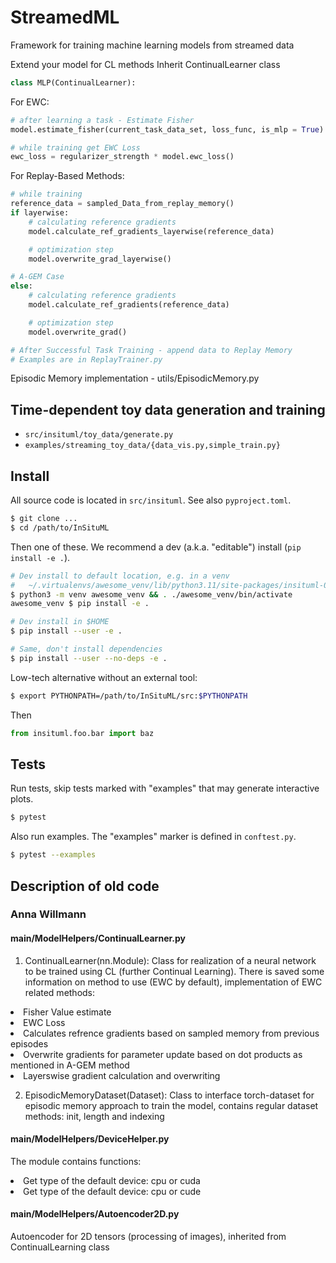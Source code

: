# StreamedML
Framework for training machine learning models from streamed data

Extend your model for CL methods
Inherit ContinualLearner class

```python
class MLP(ContinualLearner):
```

For EWC:
```python
# after learning a task - Estimate Fisher
model.estimate_fisher(current_task_data_set, loss_func, is_mlp = True)

# while training get EWC Loss
ewc_loss = regularizer_strength * model.ewc_loss()
```

For Replay-Based Methods:
```python
# while training
reference_data = sampled_Data_from_replay_memory()
if layerwise:
    # calculating reference gradients
    model.calculate_ref_gradients_layerwise(reference_data)

    # optimization step
    model.overwrite_grad_layerwise()

# A-GEM Case
else:
    # calculating reference gradients
    model.calculate_ref_gradients(reference_data)

    # optimization step
    model.overwrite_grad()

# After Successful Task Training - append data to Replay Memory
# Examples are in ReplayTrainer.py
```

Episodic Memory implementation - utils/EpisodicMemory.py

## Time-dependent toy data generation and training

* `src/insituml/toy_data/generate.py`
* `examples/streaming_toy_data/{data_vis.py,simple_train.py}`

## Install

All source code is located in `src/insituml`. See also `pyproject.toml`.

```sh
$ git clone ...
$ cd /path/to/InSituML
```

Then one of these. We recommend a dev (a.k.a. "editable") install
(`pip install -e .`).

```sh
# Dev install to default location, e.g. in a venv
#   ~/.virtualenvs/awesome_venv/lib/python3.11/site-packages/insituml-0.0.0.dist-info/
$ python3 -m venv awesome_venv && . ./awesome_venv/bin/activate
awesome_venv $ pip install -e .

# Dev install in $HOME
$ pip install --user -e .

# Same, don't install dependencies
$ pip install --user --no-deps -e .
```

Low-tech alternative without an external tool:

```sh
$ export PYTHONPATH=/path/to/InSituML/src:$PYTHONPATH
```

Then

```py
from insituml.foo.bar import baz
```

## Tests

Run tests, skip tests marked with "examples" that may generate interactive
plots.

```sh
$ pytest
```

Also run examples. The "examples" marker is defined in `conftest.py`.

```sh
$ pytest --examples
```

## Description of old code

### Anna Willmann

#### main/ModelHelpers/ContinualLearner.py

1. ContinualLearner(nn.Module): Class for realization of a neural network to be trained using CL (further Continual Learning).
There is saved some information on method to use (EWC by default), implementation of EWC related
methods:
<li> Fisher Value estimate </li>
<li> EWC Loss </li> 
<li> Calculates refrence gradients based on sampled memory from previous episodes </li>
<li> Overwrite gradients for parameter update based on dot products as mentioned in A-GEM method </li>
<li> Layerswise gradient calculation and overwriting </li>


2. EpisodicMemoryDataset(Dataset): Class to interface torch-dataset for episodic memory approach to train the model,
contains regular dataset methods: init, length and indexing

#### main/ModelHelpers/DeviceHelper.py

The module contains functions:
<li> Get type of the default device: cpu or cuda </li>
<li> Get type of the default device: cpu or cude </li>

#### main/ModelHelpers/Autoencoder2D.py

Autoencoder for 2D tensors (processing of images), inherited from ContinualLearning class

